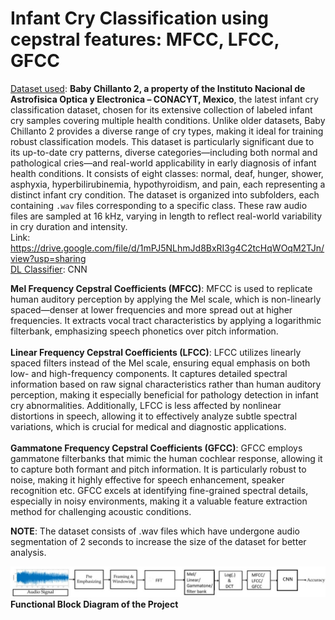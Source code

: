 # Infant Cry Classification using cepstral features: MFCC, LFCC, GFCC

<u>Dataset used</u>: **Baby Chillanto 2, a property of the Instituto Nacional de Astrofisica Optica y Electronica – CONACYT, Mexico**, the latest infant cry classification dataset, chosen for its extensive collection of labeled infant cry samples covering multiple health conditions. Unlike older datasets, Baby Chillanto 2 provides a diverse range of cry types, making it ideal for training robust classification models. This dataset is particularly significant due to its up-to-date cry patterns, diverse categories—including both normal and pathological cries—and real-world applicability in early diagnosis of infant health conditions. It consists of eight classes: normal, deaf, hunger, shower, asphyxia, hyperbilirubinemia, hypothyroidism, and pain, each representing a distinct infant cry condition. The dataset is organized into subfolders, each containing `.wav` files corresponding to a specific class. These raw audio files are sampled at 16 kHz, varying in length to reflect real-world variability in cry duration and intensity.<br>
Link: https://drive.google.com/file/d/1mPJ5NLhmJd8BxRI3g4C2tcHqWOqM2TJn/view?usp=sharing<br>
<u>DL Classifier</u>: CNN

**Mel Frequency Cepstral Coefficients (MFCC)**: MFCC is used to replicate human auditory perception by applying the Mel scale, which is non-linearly spaced—denser at lower frequencies and more spread out at higher frequencies. It extracts vocal tract characteristics by applying a logarithmic filterbank, emphasizing speech phonetics over pitch information.
<br>
<br>
**Linear Frequency Cepstral Coefficients (LFCC)**: LFCC utilizes linearly spaced filters instead of the Mel scale, ensuring equal emphasis on both low- and high-frequency components. It captures detailed spectral information based on raw signal characteristics rather than human auditory perception, making it especially beneficial for pathology detection in infant cry abnormalities. Additionally, LFCC is less affected by nonlinear distortions in speech, allowing it to effectively analyze subtle spectral variations, which is crucial for medical and diagnostic applications.
<br>
<br>
**Gammatone Frequency Cepstral Coefficients (GFCC)**: GFCC employs gammatone filterbanks that mimic the human cochlear response, allowing it to capture both formant and pitch information. It is particularly robust to noise, making it highly effective for speech enhancement, speaker recognition etc. GFCC excels at identifying fine-grained spectral details, especially in noisy environments, making it a valuable feature extraction method for challenging acoustic conditions.


**NOTE**: The dataset consists of .wav files which have undergone audio segmentation of 2 seconds to increase the size of the dataset for better analysis.

![**Functional Block Diagram of the Project**](./block_diagram_CNN_ICC.jpg)
**Functional Block Diagram of the Project**
